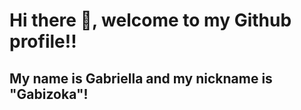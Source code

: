# Hi there 👋, welcome to my Github profile!!
## My name is Gabriella and my nickname is "Gabizoka"!

